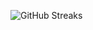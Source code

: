 ![GitHub Streaks](https://github-streaks-mqc9.onrender.com/streak/happilli/image?theme=midnight&cache_bust=1743868691&lang=ja)
